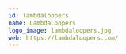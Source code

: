```yaml
---
id: lambdaloopers
name: LambdaLoopers
logo_image: lambdaloopers.jpg
web: https://lambdaloopers.com/
---
```

